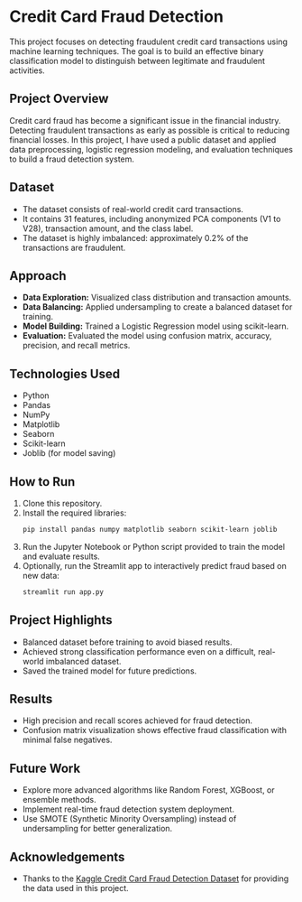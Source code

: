 # Credit Card Fraud Detection

This project focuses on detecting fraudulent credit card transactions using machine learning techniques. The goal is to build an effective binary classification model to distinguish between legitimate and fraudulent activities.

## Project Overview

Credit card fraud has become a significant issue in the financial industry. Detecting fraudulent transactions as early as possible is critical to reducing financial losses. In this project, I have used a public dataset and applied data preprocessing, logistic regression modeling, and evaluation techniques to build a fraud detection system.

## Dataset

- The dataset consists of real-world credit card transactions.
- It contains 31 features, including anonymized PCA components (V1 to V28), transaction amount, and the class label.
- The dataset is highly imbalanced: approximately 0.2% of the transactions are fraudulent.

## Approach

- **Data Exploration:** Visualized class distribution and transaction amounts.
- **Data Balancing:** Applied undersampling to create a balanced dataset for training.
- **Model Building:** Trained a Logistic Regression model using scikit-learn.
- **Evaluation:** Evaluated the model using confusion matrix, accuracy, precision, and recall metrics.

## Technologies Used

- Python
- Pandas
- NumPy
- Matplotlib
- Seaborn
- Scikit-learn
- Joblib (for model saving)

## How to Run

1. Clone this repository.
2. Install the required libraries:
    ```bash
    pip install pandas numpy matplotlib seaborn scikit-learn joblib
    ```
3. Run the Jupyter Notebook or Python script provided to train the model and evaluate results.
4. Optionally, run the Streamlit app to interactively predict fraud based on new data:
    ```bash
    streamlit run app.py
    ```

## Project Highlights

- Balanced dataset before training to avoid biased results.
- Achieved strong classification performance even on a difficult, real-world imbalanced dataset.
- Saved the trained model for future predictions.

## Results

- High precision and recall scores achieved for fraud detection.
- Confusion matrix visualization shows effective fraud classification with minimal false negatives.

## Future Work

- Explore more advanced algorithms like Random Forest, XGBoost, or ensemble methods.
- Implement real-time fraud detection system deployment.
- Use SMOTE (Synthetic Minority Oversampling) instead of undersampling for better generalization.

## Acknowledgements

- Thanks to the [Kaggle Credit Card Fraud Detection Dataset](https://www.kaggle.com/datasets/mlg-ulb/creditcardfraud) for providing the data used in this project.
